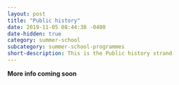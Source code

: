 ```yaml
---
layout: post
title: "Public history"
date: 2019-11-05 08:44:38 -0400
date-hidden: true
category: summer-school
subcategory: summer-school-programmes
short-description: This is the Public history strand
---
```




**More info coming soon**
